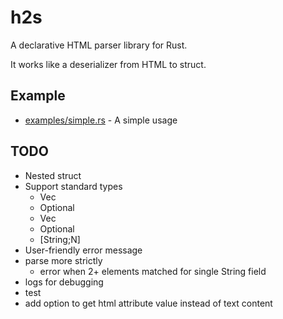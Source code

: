 # h2s

A declarative HTML parser library for Rust.

It works like a deserializer from HTML to struct.

## Example

- [examples/simple.rs](./examples/simple.rs) - A simple usage

## TODO

- Nested struct
- Support standard types
    - Vec<T>
    - Optional<T>
    - Vec<String>
    - Optional<String>
    - \[String;N\]
- User-friendly error message
- parse more strictly
  - error when 2+ elements matched for single String field
- logs for debugging
- test
- add option to get html attribute value instead of text content